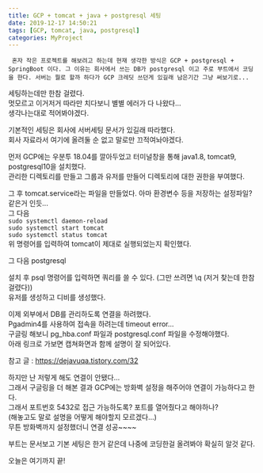 ```yaml
---
title: GCP + tomcat + java + postgresql 세팅
date: 2019-12-17 14:50:21
tags: [GCP, tomcat, java, postgresql]
categories: MyProject
---
```


` 혼자 작은 프로젝트를 해보려고 하는데 현재 생각한 방식은 GCP + postgresql + SpringBoot 이다. 그 이유는 회사에서 쓰는 DB가 postgresql 이고 주로 부트에서 코딩을 한다. 서버는 뭘로 할까 하다가 GCP 크레딧 쓰던게 있길래 남은기간 그냥 써보기로...`

세팅하는데만 한참 걸렸다.<br>
멋모르고 이거저거 따라만 치다보니 별별 에러가 다 나왔다...<br>
생각나는대로 적어봐야겠다.<br>

기본적인 세팅은 회사에 서버세팅 문서가 있길래 따라했다.<br>
회사 자료라서 여기에 올려둘 순 없고 말로만 끄적여놔야겠다.<br>

먼저 GCP에는 우분투 18.04를 깔아두었고 터미널창을 통해 java1.8, tomcat9, postgresql10을 설치했다.<br>
관리한 디렉토리를 만들고 그룹과 유저를 만들어 디렉토리에 대한 권한을 부여했다.<br>

그 후 tomcat.service라는 파일을 만들었다. 아마 환경변수 등을 저장하는 설정파일? 같은거 인듯...<br>
그 다음 <br>
` sudo systemctl daemon-reload ` <br>
` sudo systemctl start tomcat `<br>
` sudo systemctl status tomcat `<br>
위 명령어를 입력하여 tomcat이 제대로 실행되었는지 확인했다.<br>

그 다음 postgresql<br>

설치 후 psql 명령어를 입력하면 쿼리를 쓸 수 있다. (그만 쓰려면 \q (저거 찾는데 한참걸렸다))<br>
유저를 생성하고 디비를 생성했다.<br>

이제 외부에서 DB를 관리하도록 연결을 하려했다.<br>
Pgadmin4를 사용하여 접속을 하려는데 timeout error...<br>
구글링 해보니 pg_hba.conf 파일과 postgresql.conf 파일을 수정해야했다.<br>
아래 링크로 가보면 캡쳐화면과 함께 설명이 잘 되어있다.<br>

참고 글 : https://dejavuqa.tistory.com/32

하지만 난 저렇게 해도 연결이 안됐다...<br>
그래서 구글링을 더 해본 결과 GCP에는 방화벽 설정을 해주어야 연결이 가능하다고 한다.<br>
그래서 포트번호 5432로 접근 가능하도록? 포트를 열어줬다고 해야하나?<br>
(해놓고도 말로 설명을 어떻게 해야할지 모르겠다...)<br>
무튼 방화벽까지 설정했더니 연결 성공~~~~ <br>

부트는 문서보고 기본 세팅은 한거 같은데 나중에 코딩한걸 올려봐야 확실히 알것 같다.<br>

오늘은 여기까지 끝!<br>


